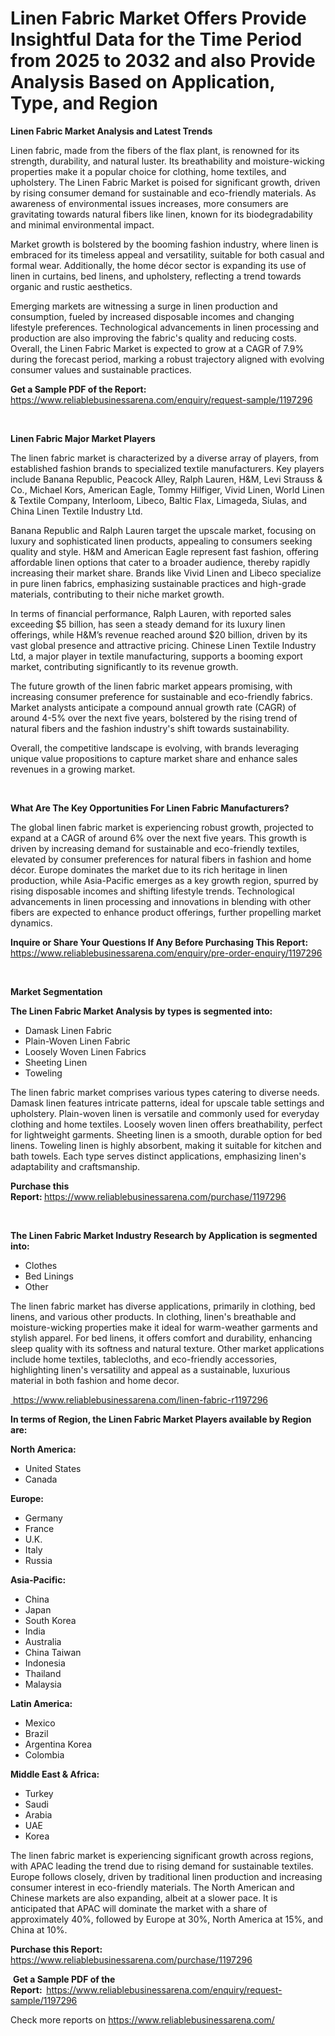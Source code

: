 <p><h1>Linen Fabric Market Offers Provide Insightful Data for the Time Period from 2025 to 2032 and also Provide Analysis Based on Application, Type, and Region</h1></p><p><strong>Linen Fabric Market Analysis and Latest Trends</strong></p>
<p><p>Linen fabric, made from the fibers of the flax plant, is renowned for its strength, durability, and natural luster. Its breathability and moisture-wicking properties make it a popular choice for clothing, home textiles, and upholstery. The Linen Fabric Market is poised for significant growth, driven by rising consumer demand for sustainable and eco-friendly materials. As awareness of environmental issues increases, more consumers are gravitating towards natural fibers like linen, known for its biodegradability and minimal environmental impact.</p><p>Market growth is bolstered by the booming fashion industry, where linen is embraced for its timeless appeal and versatility, suitable for both casual and formal wear. Additionally, the home décor sector is expanding its use of linen in curtains, bed linens, and upholstery, reflecting a trend towards organic and rustic aesthetics. </p><p>Emerging markets are witnessing a surge in linen production and consumption, fueled by increased disposable incomes and changing lifestyle preferences. Technological advancements in linen processing and production are also improving the fabric's quality and reducing costs. Overall, the Linen Fabric Market is expected to grow at a CAGR of 7.9% during the forecast period, marking a robust trajectory aligned with evolving consumer values and sustainable practices.</p></p>
<p><strong>Get a Sample PDF of the Report:&nbsp;</strong> <a href="https://www.reliablebusinessarena.com/enquiry/request-sample/1197296?utm_campaign=2515&utm_medium=2&utm_source=Github&utm_content=ia&utm_term=05042025&utm_id=linen-fabric">https://www.reliablebusinessarena.com/enquiry/request-sample/1197296</a></p>
<p>&nbsp;</p>
<p><strong>Linen Fabric Major Market Players</strong></p>
<p><p>The linen fabric market is characterized by a diverse array of players, from established fashion brands to specialized textile manufacturers. Key players include Banana Republic, Peacock Alley, Ralph Lauren, H&M, Levi Strauss & Co., Michael Kors, American Eagle, Tommy Hilfiger, Vivid Linen, World Linen & Textile Company, Interloom, Libeco, Baltic Flax, Limageda, Siulas, and China Linen Textile Industry Ltd.</p><p>Banana Republic and Ralph Lauren target the upscale market, focusing on luxury and sophisticated linen products, appealing to consumers seeking quality and style. H&M and American Eagle represent fast fashion, offering affordable linen options that cater to a broader audience, thereby rapidly increasing their market share. Brands like Vivid Linen and Libeco specialize in pure linen fabrics, emphasizing sustainable practices and high-grade materials, contributing to their niche market growth.</p><p>In terms of financial performance, Ralph Lauren, with reported sales exceeding $5 billion, has seen a steady demand for its luxury linen offerings, while H&M’s revenue reached around $20 billion, driven by its vast global presence and attractive pricing. Chinese Linen Textile Industry Ltd, a major player in textile manufacturing, supports a booming export market, contributing significantly to its revenue growth.</p><p>The future growth of the linen fabric market appears promising, with increasing consumer preference for sustainable and eco-friendly fabrics. Market analysts anticipate a compound annual growth rate (CAGR) of around 4-5% over the next five years, bolstered by the rising trend of natural fibers and the fashion industry's shift towards sustainability.</p><p>Overall, the competitive landscape is evolving, with brands leveraging unique value propositions to capture market share and enhance sales revenues in a growing market.</p></p>
<p>&nbsp;</p>
<p><strong>What Are The Key Opportunities For Linen Fabric Manufacturers?</strong></p>
<p><p>The global linen fabric market is experiencing robust growth, projected to expand at a CAGR of around 6% over the next five years. This growth is driven by increasing demand for sustainable and eco-friendly textiles, elevated by consumer preferences for natural fibers in fashion and home décor. Europe dominates the market due to its rich heritage in linen production, while Asia-Pacific emerges as a key growth region, spurred by rising disposable incomes and shifting lifestyle trends. Technological advancements in linen processing and innovations in blending with other fibers are expected to enhance product offerings, further propelling market dynamics.</p></p>
<p><strong>Inquire or Share Your Questions If Any Before Purchasing This Report:</strong> <a href="https://www.reliablebusinessarena.com/enquiry/pre-order-enquiry/1197296?utm_campaign=2515&utm_medium=2&utm_source=Github&utm_content=ia&utm_term=05042025&utm_id=linen-fabric">https://www.reliablebusinessarena.com/enquiry/pre-order-enquiry/1197296</a></p>
<p>&nbsp;</p>
<p><strong>Market Segmentation</strong></p>
<p><strong>The Linen Fabric Market Analysis by types is segmented into:</strong></p>
<p><ul><li>Damask Linen Fabric</li><li>Plain-Woven Linen Fabric</li><li>Loosely Woven Linen Fabrics</li><li>Sheeting Linen</li><li>Toweling</li></ul></p>
<p><p>The linen fabric market comprises various types catering to diverse needs. Damask linen features intricate patterns, ideal for upscale table settings and upholstery. Plain-woven linen is versatile and commonly used for everyday clothing and home textiles. Loosely woven linen offers breathability, perfect for lightweight garments. Sheeting linen is a smooth, durable option for bed linens. Toweling linen is highly absorbent, making it suitable for kitchen and bath towels. Each type serves distinct applications, emphasizing linen's adaptability and craftsmanship.</p></p>
<p><strong>Purchase this Report:&nbsp;</strong><a href="https://www.reliablebusinessarena.com/purchase/1197296?utm_campaign=2515&utm_medium=2&utm_source=Github&utm_content=ia&utm_term=05042025&utm_id=linen-fabric">https://www.reliablebusinessarena.com/purchase/1197296</a></p>
<p>&nbsp;</p>
<p><strong>The Linen Fabric Market Industry Research by Application is segmented into:</strong></p>
<p><ul><li>Clothes</li><li>Bed Linings</li><li>Other</li></ul></p>
<p><p>The linen fabric market has diverse applications, primarily in clothing, bed linens, and various other products. In clothing, linen's breathable and moisture-wicking properties make it ideal for warm-weather garments and stylish apparel. For bed linens, it offers comfort and durability, enhancing sleep quality with its softness and natural texture. Other market applications include home textiles, tablecloths, and eco-friendly accessories, highlighting linen's versatility and appeal as a sustainable, luxurious material in both fashion and home decor.</p></p>
<p><a href="https://www.reliablebusinessarena.com/linen-fabric-r1197296?utm_campaign=2515&utm_medium=2&utm_source=Github&utm_content=ia&utm_term=05042025&utm_id=linen-fabric">&nbsp;https://www.reliablebusinessarena.com/linen-fabric-r1197296</a></p>
<p><strong>In terms of Region, the Linen Fabric Market Players available by Region are:</strong></p>
<p>
    <p> <strong> North America: </strong>
        <ul>
            <li>United States</li>
            <li>Canada</li>
        </ul>
        </p> 
    <p> <strong> Europe: </strong>
        <ul>
            <li>Germany</li>
            <li>France</li>
            <li>U.K.</li>
            <li>Italy</li>
            <li>Russia</li>
        </ul>
        </p> 
    <p> <strong> Asia-Pacific: </strong>
        <ul>
            <li>China</li>
            <li>Japan</li>
            <li>South Korea</li>
            <li>India</li>
            <li>Australia</li>
            <li>China Taiwan</li>
            <li>Indonesia</li>
            <li>Thailand</li>
            <li>Malaysia</li>
        </ul>
        </p> 
    <p> <strong> Latin America: </strong>
        <ul>
            <li>Mexico</li>
            <li>Brazil</li>
            <li>Argentina Korea</li>
            <li>Colombia</li>
        </ul>
        </p> 
    <p> <strong> Middle East & Africa: </strong>
        <ul>
            <li>Turkey</li>
            <li>Saudi</li>
            <li>Arabia</li>
            <li>UAE</li>
            <li>Korea</li>
        </ul>
    </p>
    </p>
<p><p>The linen fabric market is experiencing significant growth across regions, with APAC leading the trend due to rising demand for sustainable textiles. Europe follows closely, driven by traditional linen production and increasing consumer interest in eco-friendly materials. The North American and Chinese markets are also expanding, albeit at a slower pace. It is anticipated that APAC will dominate the market with a share of approximately 40%, followed by Europe at 30%, North America at 15%, and China at 10%.</p></p>
<p><strong>Purchase this Report: </strong><a href="https://www.reliablebusinessarena.com/purchase/1197296?utm_campaign=2515&utm_medium=2&utm_source=Github&utm_content=ia&utm_term=05042025&utm_id=linen-fabric">https://www.reliablebusinessarena.com/purchase/1197296</a></p>
<p>&nbsp;<strong>Get a Sample PDF of the Report:&nbsp;&nbsp;</strong><a href="https://www.reliablebusinessarena.com/enquiry/request-sample/1197296?utm_campaign=2515&utm_medium=2&utm_source=Github&utm_content=ia&utm_term=05042025&utm_id=linen-fabric">https://www.reliablebusinessarena.com/enquiry/request-sample/1197296</a></p>
<p><strong></strong></p>
<p>Check more reports on <a href="https://www.reliablebusinessarena.com/?utm_campaign=2515&utm_medium=2&utm_source=Github&utm_content=ia&utm_term=05042025&utm_id=linen-fabric">https://www.reliablebusinessarena.com/</a></p>